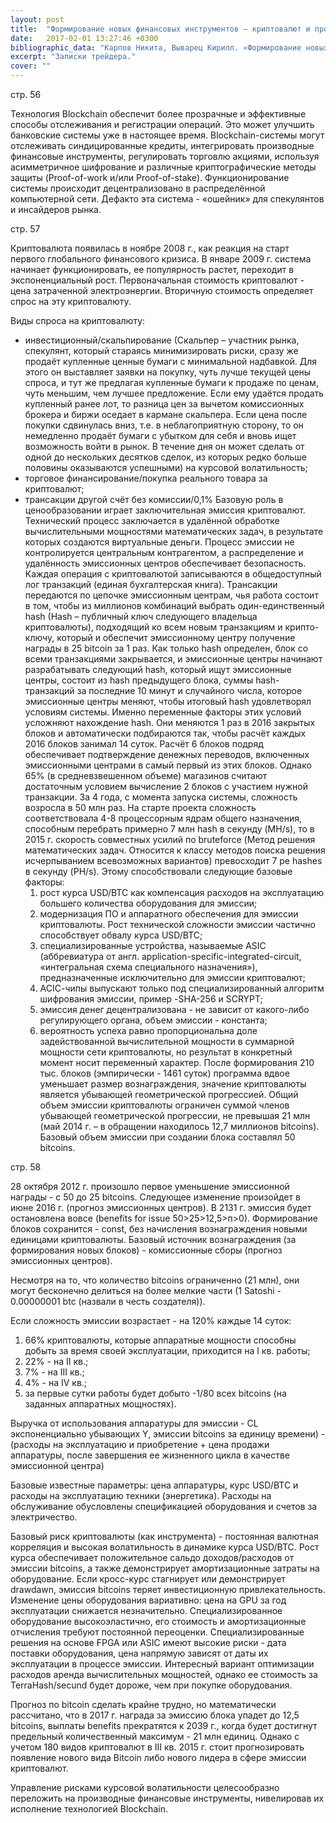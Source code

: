```yaml
---
layout: post
title:  "Формирование новых финансовых инструментов – криптовалют и производных финансовых инструментов на них как следствие глобального экономического кризиса 2008 года"
date:   2017-02-01 13:27:46 +0300
bibliographic_data: "Карпов Никита, Выварец Кирилл. «Формирование новых финансовых инструментов – криптовалют и производных финансовых инструментов на них как следствие глобального экономического кризиса 2008 года». Журнал «Рынок ценных бумаг», №4, 2016 г., стр.53-61"
excerpt: "Записки трейдера."
cover: ""
---
```


стр. 56 

Технология Blockchain обеспечит более прозрачные и эффективные способы отслеживания и регистрации операций. Это может улучшить банковские системы уже в настоящее время. Blockchain-системы могут отслеживать синдицированные кредиты, интегрировать производные финансовые инструменты, регулировать торговлю акциями, используя асимметричное шифрование и различные криптографические методы защиты (Proof-of-work и/или Proof-of-stake). Функционирование системы происходит децентрализовано в распределённой компьютерной сети. Дефакто эта система - «ошейник» для спекулянтов и инсайдеров рынка.

стр. 57 

Криптовалюта появилась в ноябре 2008 г., как реакция на старт первого глобального финансового кризиса. В январе 2009 г. система начинает функционировать, ее популярность растет, переходит в экспоненциальный рост. Первоначальная стоимость криптовалют - цена затраченной электроэнергии. Вторичную стоимость определяет спрос на эту криптовалюту.

Виды спроса на криптовалюту:

- инвестиционный/скальпирование (Скальпер – участник рынка, спекулянт, который стараясь минимизировать риски, сразу же продаёт купленные ценные бумаги с минимальной надбавкой. Для этого он выставляет заявки на покупку, чуть лучше текущей цены спроса, и тут же предлагая купленные бумаги к продаже по ценам, чуть меньшим, чем лучшее предложение. Если ему удаётся продать купленный ранее лот, то разница цен за вычетом комиссионных брокера и биржи оседает в кармане скальпера. Если цена после покупки сдвинулась вниз, т.е. в неблагоприятную сторону, то он немедленно продаёт бумаги с убытком для себя и вновь ищет возможность войти в рынок. В течение дня он может сделать от одной до нескольких десятков сделок, из которых редко больше половины оказываются успешными) на курсовой волатильность;
- торговое финансирование/покупка реального товара за криптовалют;
- трансакции другой счёт без комиссии/0,1%
  Базовую роль в ценообразовании играет заключительная эмиссия криптовалют.
  Технический процесс заключается в удалённой обработке вычислительными мощностями математических задач, в результате которых создаются виртуальные деньги. Процесс эмиссии не контролируется центральным контрагентом, а распределение и удалённость эмиссионных центров обеспечивает безопасность. Каждая операция с криптовалютой записываются в общедоступный лог транзакций (единая бухгалтерская книга).
  Трансакции передаются по цепочке эмиссионным центрам, чья работа состоит в том, чтобы из миллионов комбинаций выбрать один-единственный hash (Hash – публичный ключ следующего владельца криптовалюты), подходящий ко всем новым транзакциям и крипто-ключу, который и обеспечит эмиссионному центру получение награды в 25 bitcoin за 1 раз.
  Как только hash определен, блок со всеми транзакциями закрывается, и эмиссионные центры начинают разрабатывать следующий hash, который ищут эмиссионные центры, состоит из hash предыдущего блока, суммы hash-транзакций за последние 10 минут и случайного числа, которое эмиссионные центры меняют, чтобы итоговый hash удовлетворял условиям системы. Именно переменные факторы этих условий усложняют нахождение hash. Они меняются 1 раз в 2016 закрытых блоков и автоматически подбираются так, чтобы расчёт каждых 2016 блоков занимал 14 суток.
  Расчёт 6 блоков подряд обеспечивает подтверждение денежных переводов, включенных эмиссионными центрами в самый первый из этих блоков. Однако 65% (в средневзвешенном объеме) магазинов считают достаточным условием вычисление 2 блоков с участием нужной транзакции. За 4 года, с момента запуска системы, сложность возросла в 50 млн раз.
  На старте проекта сложность соответствовала 4-8 процессорным ядрам общего назначения, способным перебрать примерно 7 млн hash в секунду (MH/s), то в 2015 г. скорость совместных усилий по bruteforce (Метод решения математических задач. Относится к классу методов поиска решения исчерпыванием всевозможных вариантов) превосходит 7 pe hashes в секунду (PH/s).
  Этому способствовали следующие базовые факторы:
  1) рост курса USD/BTC как компенсация расходов на эксплуатацию большего количества оборудования для эмиссии;
  2) модернизация ПО и аппаратного обеспечения для эмиссии криптовалюты. Рост технической сложности эмиссии частично способствует обвалу курса USD/BTC;
  3) специализированные устройства, называемые ASIC (аббревиатура от англ. application-specific-integrated-circuit, «интегральная схема специального назначения»), предназначенные исключительно для эмиссии криптовалют;
  4) ACIС-чипы выпускают только под специализированный алгоритм шифрования эмиссии, пример -SHA-256 и SCRYPT;
  5) эмиссия денег децентрализована - не зависит от какого-либо регулирующего органа, объем эмиссии - константа;
  6) вероятность успеха равно пропорциональна доле задействованной вычислительной мощности в суммарной мощности сети криптовалюты, но результат в конкретный момент носит переменный характер.
  После формирования 210 тыс. блоков (эмпирически - 1461 суток) программа вдвое уменьшает размер вознаграждения, значение криптовалюты является убывающей геометрической прогрессией. Общий объем эмиссии криптовалюты ограничен суммой членов убывающей геометрической прогрессии, не превышая 21 млн (май 2014 г. – в обращении находилось 12,7 миллионов bitcoins). Базовый объем эмиссии при создании блока составлял 50 bitcoins.

стр. 58

28 октября 2012 г. произошло первое уменьшение эмиссионной награды - с 50 до 25 bitcoins. Следующее изменение произойдет в июне 2016 г. (прогноз эмиссионных центров). В 2131 г. эмиссия будет остановлена вовсе (benefits for issue 50>25>12,5>п>0). Формирование блоков сохранится - const, без начисления вознаграждения новыми единицами криптовалюты. Базовый источник вознаграждения (за формирования новых блоков) - комиссионные сборы (прогноз эмиссионных центров).

Несмотря на то, что количество bitcoins ограниченно (21 млн), они могут бесконечно делиться на более мелкие части (1 Satoshi - 0.00000001 btc (назвали в честь создателя)).

Если сложность эмиссии возрастает - на 120% каждые 14 суток:

1. 66% криптовалюты, которые аппаратные мощности способны добыть за время своей эксплуатации, приходится на I кв. работы;
2. 22% - на II кв.;
3. 7% - на III кв.;
4. 4% - на IV кв.;
5. за первые сутки работы будет добыто -1/80 всех bitcoins (на заданных аппаратных мощностях).

Выручка от использования аппаратуры для эмиссии - CL экспоненциально убывающих Y, эмиссии bitcoins за единицу времени) - (расходы на эксплуатацию и приобретение + цена продажи аппаратуры, после завершения ее жизненного цикла в качестве эмиссионной центра)

Базовые известные параметры: цена аппаратуры, курс USD/BTC и расходы на эксплуатацию техники (энергетика). Расходы на обслуживание обусловлены спецификацией оборудования и счетов за электричество.

Базовый риск криптовалюты (как инструмента) - постоянная валютная корреляция и высокая волатильность в динамике курса USD/BTC. Рост курса обеспечивает положительное сальдо доходов/расходов от эмиссии bitcoins, а также демонстрирует амортизационные затраты на оборудование. Если кросс-курс стагнирует или демонстрирует drawdawn, эмиссия bitcoins теряет инвестиционную привлекательность. Изменение цены оборудования вариативно: цена на GPU за год эксплуатации снижается незначительно. Специализированное оборудование высокоэластично, его стоимость и амортизационные отчисления требуют постоянной переоценки. Специализированные решения на основе FPGA или ASIC имеют высокие риски - дата поставки оборудования, цена напрямую зависят от даты их эксплуатации в процессе эмиссии. Интересный вариант оптимизации расходов аренда вычислительных мощностей, однако ее стоимость за TerraHash/secund будет дороже, чем при покупке оборудования.

Прогноз по bitcoin сделать крайне трудно, но математически рассчитано, что в 2017 г. награда за эмиссию блока упадет до 12,5 bitcoins, выплаты benefits прекратятся к 2039 г., когда будет достигнут предельный количественный максимум - 21 млн единиц. Однако с учетом 180 видов криптовалют в III кв. 2015 г. стоит прогнозировать появление нового вида Bitcoin либо нового лидера в сфере эмиссии криптовалют.

Управление рисками курсовой волатильности целесообразно переложить на производные финансовые инструменты, нивелировав их исполнение технологией Blockchain.
